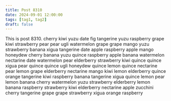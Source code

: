 ```yaml
---
title: Post 8310
date: 2024-09-01 12:00:00
tags: [tag1, tag2]
draft: false
---
```

This is post 8310.
cherry
kiwi
yuzu
date
fig
tangerine
yuzu
raspberry
grape
kiwi
strawberry
pear
pear
ugli
watermelon
grape
grape
mango
yuzu
strawberry
banana
xigua
tangerine
date
apple
raspberry
apple
mango
honeydew
cherry
banana
yuzu
quince
raspberry
apple
banana
watermelon
nectarine
date
watermelon
pear
elderberry
strawberry
kiwi
quince
quince
xigua
pear
quince
quince
ugli
honeydew
quince
lemon
quince
nectarine
pear
lemon
grape
elderberry
nectarine
mango
kiwi
lemon
elderberry
quince
orange
tangerine
kiwi
raspberry
banana
tangerine
xigua
quince
lemon
pear
lemon
banana
cherry
watermelon
yuzu
strawberry
elderberry
lemon
banana
raspberry
strawberry
kiwi
elderberry
nectarine
apple
zucchini
cherry
tangerine
grape
grape
strawberry
xigua
orange
raspberry
